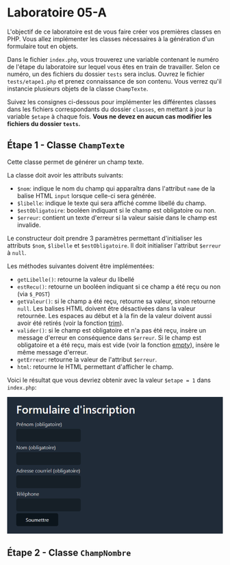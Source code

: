 # Laboratoire 05-A

L'objectif de ce laboratoire est de vous faire créer vos premières classes en PHP. Vous allez implémenter les classes nécessaires à la génération d'un formulaire tout en objets.

Dans le fichier `index.php`, vous trouverez une variable contenant le numéro de l'étape du laboratoire sur lequel vous êtes en train de travailler. Selon ce numéro, un des fichiers du dossier `tests` sera inclus. Ouvrez le fichier `tests/etape1.php` et prenez connaissance de son contenu. Vous verrez qu'il instancie plusieurs objets de la classe `ChampTexte`.

Suivez les consignes ci-dessous pour implémenter les différentes classes dans les fichiers correspondants du dossier `classes`, en mettant à jour la variable `$etape` à chaque fois. **Vous ne devez en aucun cas modifier les fichiers du dossier `tests`.**

## Étape 1 - Classe `ChampTexte`

Cette classe permet de générer un champ texte.

La classe doit avoir les attributs suivants:

* `$nom`: indique le nom du champ qui apparaîtra dans l'attribut `name` de la balise HTML `input` lorsque celle-ci sera générée.
* `$libelle`: indique le texte qui sera affiché comme libellé du champ.
* `$estObligatoire`: booléen indiquant si le champ est obligatoire ou non.
* `$erreur`: contient un texte d'erreur si la valeur saisie dans le champ est invalide.

Le constructeur doit prendre 3 paramètres permettant d'initialiser les attributs `$nom`, `$libelle` et `$estObligatoire`. Il doit initialiser l'attribut `$erreur` à `null`.

Les méthodes suivantes doivent être implémentées:

* `getLibelle()`: retourne la valeur du libellé
* `estRecu()`: retourne un booléen indiquant si ce champ a été reçu ou non (via `$_POST`)
* `getValeur()`: si le champ a été reçu, retourne sa valeur, sinon retourne `null`. Les balises HTML doivent être désactivées dans la valeur retournée. Les espaces au début et à la fin de la valeur doivent aussi avoir été retirés (voir la fonction [trim](https://www.php.net/manual/fr/function.trim.php)).
* `valider()`: si le champ est obligatoire et n'a pas été reçu, insère un message d'erreur en conséquence dans `$erreur`. Si le champ est obligatoire et a été reçu, mais est vide (voir la fonction [empty](https://www.php.net/manual/fr/function.empty.php)), insère le même message d'erreur.
* `getErreur`: retourne la valeur de l'attribut `$erreur`.
* `html`: retourne le HTML permettant d'afficher le champ.

Voici le résultat que vous devriez obtenir avec la valeur `$etape = 1` dans `index.php`:

![](images-readme/etape1.gif)

## Étape 2 - Classe `ChampNombre`

